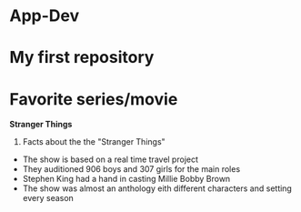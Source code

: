 # App-Dev
# My first repository
# Favorite series/movie
**Stranger Things**
1. Facts about the the "Stranger Things"
- The show is based on a real time travel project
- They auditioned 906 boys and 307 girls for the main roles
- Stephen King had a hand in casting Millie Bobby Brown
- The show was almost an anthology eith different characters and setting every season
